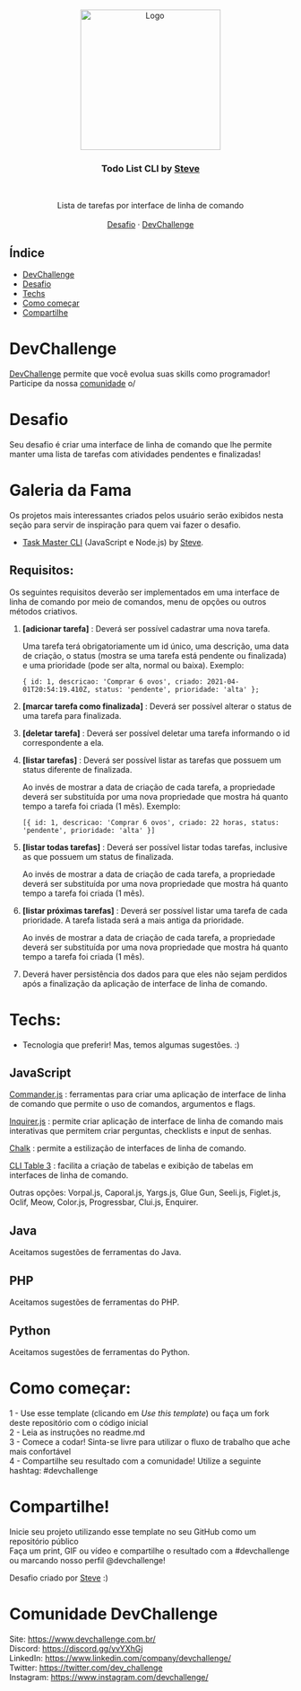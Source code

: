 <br />
<p align="center">
    <img src="https://res.cloudinary.com/dmct8cfu9/image/upload/v1618085857/task-master_task-add_wzpz3g.png" alt="Logo" width="250">

  <h3 align="center">Todo List CLI by <a href="https://github.com/stevescruz">Steve</a></h3>
 <br />
  <p align="center">
     Lista de tarefas por interface de linha de comando
       <br />
    <br />
    <a href="https://github.com/devchallenge-io/biblioteca-backend">Desafio</a>
    ·
    <a href="https://www.devchallenge.com.br/">DevChallenge</a>
  </p>
</p>

## Índice

* [DevChallenge](#devchallenge) 
* [Desafio](#desafio)
* [Techs](#techs)
* [Como começar](#como-começar)
* [Compartilhe](#compartilhe)

# DevChallenge
<a href="https://devchallenge.now.sh/"> DevChallenge</a> permite que você evolua suas skills como programador! Participe da nossa <a href="https://discord.gg/yvYXhGj">comunidade</a> o/

# Desafio
Seu desafio é criar uma interface de linha de comando que lhe permite manter uma lista de tarefas com atividades pendentes e finalizadas!

# Galeria da Fama
Os projetos mais interessantes criados pelos usuário serão exibidos nesta seção para servir de inspiração para quem vai fazer o desafio.

- [Task Master CLI](https://github.com/stevescruz/task-master) (JavaScript e Node.js) by [Steve](https://github.com/stevescruz).

## Requisitos:
Os seguintes requisitos deverão ser implementados em uma interface de linha de comando por meio de comandos, menu de opções ou outros métodos criativos.
1. <b>[adicionar tarefa]</b> :  Deverá ser possível cadastrar uma nova tarefa.

    Uma tarefa terá obrigatoriamente um id único, uma descrição, uma data de criação, o status (mostra se uma tarefa está pendente ou finalizada) e uma prioridade (pode ser alta, normal ou baixa). Exemplo:
    
    `{ id: 1, descricao: 'Comprar 6 ovos', criado: 2021-04-01T20:54:19.410Z, status: 'pendente', prioridade: 'alta' };`
2. <b>[marcar tarefa como finalizada]</b> : Deverá ser possível alterar o status de uma tarefa para finalizada.
3. <b>[deletar tarefa]</b> : Deverá ser possível deletar uma tarefa informando o id correspondente a ela.
4. <b>[listar tarefas]</b> : Deverá ser possível listar as tarefas que possuem um status diferente de finalizada.
    
    Ao invés de mostrar a data de criação de cada tarefa, a propriedade deverá ser substituída por uma nova propriedade que mostra há quanto tempo a tarefa foi criada (1 mês). Exemplo:

    `[{ id: 1, descricao: 'Comprar 6 ovos', criado: 22 horas, status: 'pendente', prioridade: 'alta' }]`
5. <b>[listar todas tarefas]</b> : Deverá ser possível listar todas tarefas, inclusive as que possuem um status de finalizada.
    
    Ao invés de mostrar a data de criação de cada tarefa, a propriedade deverá ser substituída por uma nova propriedade que mostra há quanto tempo a tarefa foi criada (1 mês).
6. <b>[listar próximas tarefas]</b> : Deverá ser possível listar uma tarefa de cada prioridade. A tarefa listada será a mais antiga da prioridade.

    Ao invés de mostrar a data de criação de cada tarefa, a propriedade deverá ser substituída por uma nova propriedade que mostra há quanto tempo a tarefa foi criada (1 mês).<br>
7. Deverá haver persistência dos dados para que eles não sejam perdidos após a finalização da aplicação de interface de linha de comando.

# Techs: 
- Tecnologia que preferir! Mas, temos algumas sugestões. :)

## JavaScript

[Commander.js](https://github.com/tj/commander.js/) : ferramentas para criar uma aplicação de interface de linha de comando que permite o uso de comandos, argumentos e flags.

[Inquirer.js](https://github.com/SBoudrias/Inquirer.js/) : permite criar aplicação de interface de linha de comando mais interativas que permitem criar perguntas, checklists e input de senhas.

[Chalk](https://github.com/chalk/chalk) : permite a estilização de interfaces de linha de comando.

[CLI Table 3](https://github.com/cli-table/cli-table3) : facilita a criação de tabelas e exibição de tabelas em interfaces de linha de comando.

Outras opções: Vorpal.js, Caporal.js, Yargs.js, Glue Gun, Seeli.js, Figlet.js, Oclif, Meow, Color.js, Progressbar, Clui.js, Enquirer.

## Java

Aceitamos sugestões de ferramentas do Java.

## PHP

Aceitamos sugestões de ferramentas do PHP.

## Python

Aceitamos sugestões de ferramentas do Python.

# Como começar:
1 - Use esse template (clicando em *Use this template*) ou faça um fork deste repositório com o código inicial<br>
2 - Leia as instruções no readme.md<br>
3 - Comece a codar! Sinta-se livre para utilizar o fluxo de trabalho que ache mais confortável<br>
4 - Compartilhe seu resultado com a comunidade! Utilize a seguinte hashtag: #devchallenge

# Compartilhe!
Inicie seu projeto utilizando esse template no seu GitHub como um repositório público<br>
Faça um print, GIF ou vídeo e compartilhe o resultado com a #devchallenge ou marcando nosso perfil @devchallenge!<br>

Desafio criado por <a href="https://www.linkedin.com/in/stevescruz/">Steve</a> :)


# Comunidade DevChallenge
Site: https://www.devchallenge.com.br/ <br>
Discord: https://discord.gg/yvYXhGj <br>
LinkedIn: https://www.linkedin.com/company/devchallenge/<br>
Twitter: https://twitter.com/dev_challenge<br>
Instagram: https://www.instagram.com/devchallenge/<br>